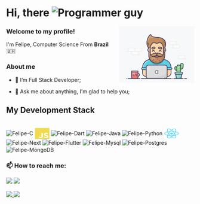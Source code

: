 <!--
**Felipe-dot/Felipe-dot** is a ✨ _special_ ✨ repository because its `README.md` (this file) appears on your GitHub profile.

Here are some ideas to get you started:

- 🔭 I’m currently working on ...
- 🌱 I’m currently learning ...
- 👯 I’m looking to collaborate on ...  
- 🤔 I’m looking for help with ...
- 💬 Ask me about ...
- 📫 How to reach me: ...
- 📚
- 😄 Pronouns: ...
- ⚡ Fun fact: ... 👨‍💻 
-->

# Hi, there <img width="6%"  src="https://emojipedia-us.s3.amazonaws.com/source/skype/289/man-technologist_1f468-200d-1f4bb.png" alt="Programmer guy" />

<img align="right" width="40%" src="https://github.com/Felipe-dot/Felipe-dot/blob/master/developer.gif?raw=true" alt="Code Guy" />

### Welcome to my profile!
<p>
  I'm  Felipe, Computer Science From
  <b>Brazil</b>
  🇧🇷
</p>

### About me

- 🌱 I’m Full Stack Developer; 

- 💬 Ask me about anything, I'm glad to help you;

## My Development Stack

<div style="display: inline_block"><br>
  <img align="center" alt="Felipe-C" height="30" width="40" src="https://cdn.jsdelivr.net/gh/devicons/devicon/icons/c/c-original.svg">
  <img align="center" alt="Felipe-Js" height="30" width="40" src="https://raw.githubusercontent.com/devicons/devicon/master/icons/javascript/javascript-plain.svg">
  <img align="center" alt="Felipe-Dart" height="30" width="40" src="https://cdn.jsdelivr.net/gh/devicons/devicon/icons/dart/dart-original.svg"> 
  <img  align="center" alt="Felipe-Java" height="30" width="40" src="https://cdn.jsdelivr.net/gh/devicons/devicon@latest/icons/java/java-original.svg" />
  <img align="center" alt="Felipe-Python" height="30" width="40" src="https://cdn.jsdelivr.net/gh/devicons/devicon@latest/icons/python/python-original.svg" />
   <img align="center" alt="Felipe-React" height="30" width="40" src="https://raw.githubusercontent.com/devicons/devicon/master/icons/react/react-original.svg">
  <img align="center" alt="Felipe-Next" height="30" width="40" src="https://cdn.jsdelivr.net/gh/devicons/devicon@latest/icons/nextjs/nextjs-original.svg" />
  <img align="center" alt="Felipe-Flutter" height="30" width="40" src="https://cdn.jsdelivr.net/gh/devicons/devicon/icons/flutter/flutter-original.svg">
  <img align="center" alt="Felipe-Mysql" height="30" width="40" src="https://cdn.jsdelivr.net/gh/devicons/devicon/icons/mysql/mysql-original.svg">
  <img align="center" alt="Felipe-Postgres" height="30" width="40" src="https://cdn.jsdelivr.net/gh/devicons/devicon/icons/postgresql/postgresql-original.svg">
  <img align="center" alt="Felipe-MongoDB" height="30" width="40" src="https://cdn.jsdelivr.net/gh/devicons/devicon@latest/icons/mongodb/mongodb-original.svg" />
          
          
</div>

### 📫 How to reach me:

<div> 
  <a href = "mailto:felipeluis610@gmail.com"><img src="https://img.shields.io/badge/Gmail-D14836?style=for-the-badge&logo=gmail&logoColor=white" target="_blank"></a>
  <a href="https://www.linkedin.com/in/luis-felipe-de-azevedo-melo-7bb1851b3/" target="_blank"><img src="https://img.shields.io/badge/-LinkedIn-%230077B5?style=for-the-badge&logo=linkedin&logoColor=white" target="_blank"></a> 
  
</div>

<br/>

 <div>
  <a href="https://github.com/Felipe-dot">
  <img height="180em" src="https://github-readme-stats.vercel.app/api?username=Felipe-dot&show_icons=true&theme=tokyonight&include_all_commits=true&count_private=true"/>
  <img height="180em" src="https://github-readme-stats.vercel.app/api/top-langs/?username=Felipe-dot&layout=compact&langs_count=7&theme=tokyonight"/>
</div>
